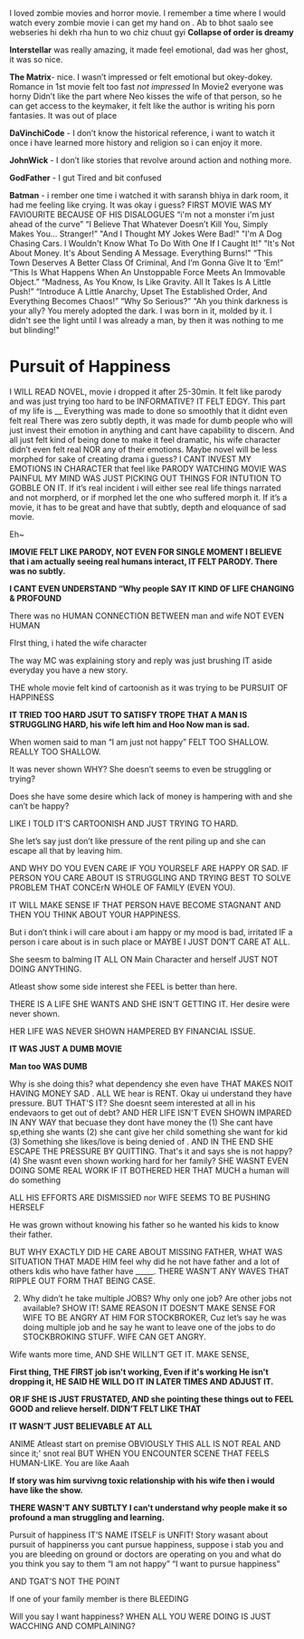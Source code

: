 
I loved zombie movies and horror movie. 
I remember a time where I would watch every zombie movie i can get my hand on .
Ab to bhot saalo see webseries hi dekh rha hun to wo chiz chuut gyi
**Collapse of order is dreamy** 

**Interstellar** was really amazing, it made feel emotional, dad was her ghost, it was so nice.

**The Matrix**- nice. I wasn’t impressed or felt emotional but okey-dokey. Romance in 1st movie felt too fast _not impressed_
In Movie2 everyone was horny
Didn’t like the part where Neo kisses the wife of that person, so he can get access to the keymaker, it felt like the author is writing his porn fantasies. It was out of place

**DaVinchiCode** - I don’t know the historical reference, i want to watch it once i have learned more history and religion so i can enjoy it more.

**JohnWick** - I don’t like stories that revolve around action and nothing more.

**GodFather** - I gut Tired and bit confused

**Batman** - i rember one time i watched it with saransh bhiya in dark room, it had me feeling like crying.
It was okay i guess?
FIRST MOVIE WAS MY FAVIOURITE BECAUSE OF HIS DISALOGUES
“i'm not a monster i'm just ahead of the curve”
“I Believe That Whatever Doesn’t Kill You, Simply Makes You... Stranger!”
"And I Thought MY Jokes Were Bad!"
"I'm A Dog Chasing Cars. I Wouldn't Know What To Do With One If I Caught It!"
"It's Not About Money. It's About Sending A Message. Everything Burns!"
“This Town Deserves A Better Class Of Criminal, And I’m Gonna Give It to ‘Em!”
“This Is What Happens When An Unstoppable Force Meets An Immovable Object.”
“Madness, As You Know, Is Like Gravity. All It Takes Is A Little Push!”
“Introduce A Little Anarchy, Upset The Established Order, And Everything Becomes Chaos!”
“Why So Serious?”
"Ah you think darkness is your ally? You merely adopted the dark. I was born in it, molded by it. I didn't see the light until I was already a man, by then it was nothing to me but blinding!"



# Pursuit of Happiness
I WILL READ NOVEL, movie i dropped it after 25-30min. It felt like parody and was just trying too hard to be INFORMATIVE? IT FELT EDGY.
This part of my life is __
Everything was made to done so smoothly that it didnt even felt real
There was zero subtly depth, it was made for dumb people who will just invest their emotion in anything and cant have capability to discern.
And all just felt kind of being done to make it feel dramatic, his wife character didn’t even felt real NOR any of their emotions.
Maybe novel will be less morphed for sake of creating drama i guess?
I CANT INVEST MY EMOTIONS IN CHARACTER that feel like PARODY
WATCHING MOVIE WAS PAINFUL MY MIND WAS JUST PICKING OUT THINGS FOR INTUTION TO GOBBLE ON IT.
If it’s real incident i will either see real life things narrated and not morpherd, or if morphed let the one who suffered morph it.
If it’s a movie, it has to be great and have that subtly, depth and eloquance of sad movie.


Eh~

**IMOVIE FELT LIKE PARODY, NOT EVEN FOR SINGLE MOMENT I BELIEVE that i am actually seeing real humans interact, IT FELT PARODY. There was no subtly.**

**I CANT EVEN UNDERSTAND “Why people SAY IT KIND OF LIFE CHANGING & PROFOUND**

There was no HUMAN CONNECTION BETWEEN man and wife NOT EVEN HUMAN

FIrst thing, i hated the wife character

The way MC was explaining story and reply was just brushing IT aside everyday you have a new story.

THE whole movie felt kind of cartoonish as it was trying to be PURSUIT OF HAPPINESS

**IT TRIED TOO HARD JSUT TO SATISFY TROPE THAT A MAN IS STRUGGLING HARD, his wife left him and Hoo Now man is sad.**

When women said to man “I am just not happy” FELT TOO SHALLOW. REALLY TOO SHALLOW.

It was never shown WHY? She doesn’t seems to even be struggling or trying?

Does she have some desire which lack of money is hampering with and she can’t be happy?

LIKE I TOLD IT’S CARTOONISH AND JUST TRYING TO HARD.

She let’s say just don’t like pressure of the rent piling up and she can escape all that by leaving him.

AND WHY DO YOU EVEN CARE IF YOU YOURSELF ARE HAPPY OR SAD. IF PERSON YOU CARE ABOUT IS STRUGGLING AND TRYING BEST TO SOLVE PROBLEM THAT CONCErN WHOLE OF FAMILY (EVEN YOU).

IT WILL MAKE SENSE IF THAT PERSON HAVE BECOME STAGNANT AND THEN YOU THINK ABOUT YOUR HAPPINESS.

But i don’t think i will care about i am happy or my mood is bad, irritated IF a person i care about is in such place or MAYBE I JUST DON’T CARE AT ALL.

She seesm to balming IT ALL ON Main Character and herself JUST NOT DOING ANYTHING.

Atleast show some side interest she FEEL is better than here.

THERE IS A LIFE SHE WANTS AND SHE ISN’T GETTING IT. Her desire were never shown.

HER LIFE WAS NEVER SHOWN HAMPERED BY FINANCIAL ISSUE.

**IT WAS JUST A DUMB MOVIE**

**Man too WAS DUMB**

Why is she doing this? what dependency she even have THAT MAKES NOIT HAVING MONEY SAD . ALL WE hear is RENT. Okay ui understand they have pressure. BUT THAT'S IT? She doesnt seem interested at all in his endevaors to get out of debt? AND HER LIFE ISN'T EVEN SHOWN IMPARED IN ANY WAY that becuase they dont have money the (1) She cant have sp,ething she wants (2) she cant give her child something she want for kid (3) Something she likes/love is being denied of . AND IN THE END SHE ESCAPE THE PRESSURE BY QUITTING. That's it and says she is not happy? (4) She wasnt even shown working hard for her family? SHE WASNT EVEN DOING SOME REAL WORK IF IT BOTHERED HER THAT MUCH a human will do something

ALL HIS EFFORTS ARE DISMISSIED nor WIFE SEEMS TO BE PUSHING HERSELF

He was grown without knowing his father so he wanted his kids to know their father.

BUT WHY EXACTLY DID HE CARE ABOUT MISSING FATHER, WHAT WAS SITUATION THAT MADE HIM feel why did he not have father and a lot of others kdis who have father have _____. THERE WASN’T ANY WAVES THAT RIPPLE OUT FORM THAT BEING CASE.

2.  Why didn’t he take multiple JOBS? Why only one job? Are other jobs not available? SHOW IT! SAME REASON IT DOESN’T MAKE SENSE FOR WIFE TO BE ANGRY AT HIM FOR STOCKBROKER, Cuz let’s say he was doing multiple job and he say he want to leave one of the jobs to do STOCKBROKING STUFF. WIFE CAN GET ANGRY.

Wife wants more time, AND SHE WILLN’T GET IT. MAKE SENSE,

**First thing, THE FIRST job isn't working, Even if it's working He isn't dropping it, HE SAID HE WILL DO IT IN LATER TIMES AND ADJUST IT.**

**OR IF SHE IS JUST FRUSTATED, AND she pointing these things out to FEEL GOOD and relieve herself. DIDN’T FELT LIKE THAT**

**IT WASN’T JUST BELIEVABLE AT ALL**

ANIME Atleast start on premise OBVIOUSLY THIS ALL IS NOT REAL AND since it;' snot real BUT WHEN YOU ENCOUNTER SCENE THAT FEELS HUMAN-LIKE. You are like Aaah

**If story was him survivng toxic relationship with his wife then i would have like the show.**

**THERE WASN'T ANY SUBTLTY I can't understand why people make it so profound a man struggling and learning.**

Pursuit of happiness IT’S NAME ITSELF is UNFIT! Story wasant about pursuit of happinerss you cant pursue happiness, suppose i stab you and you are bleeding on ground or doctors are operating on you and what do you think you say to them “I am not happy” “I want to pursue happiness”

AND TGAT’S NOT THE POINT

If one of your family member is there BLEEDING

Will you say I want happiness? WHEN ALL YOU WERE DOING IS JUST WACCHING AND COMPLAINING?

